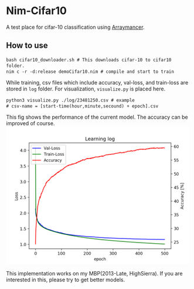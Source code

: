 # Nim-Cifar10

A test place for cifar-10 classification using [Arraymancer](https://github.com/mratsim/Arraymancer).

## How to use   
```
bash cifar10_downloader.sh # This downloads cifar-10 to cifar10 folder.
nim c -r -d:release demoCifar10.nim # compile and start to train
```

While training, csv files which include accuracy, val-loss, and train-loss are stored in ``` log ``` folder. For visualization, ``` visualize.py ``` is placed here.   
```
python3 visualize.py ./log/23481250.csv # example
# csv-name = [start-time(hour,minute,secound) + epoch].csv
```
This fig shows the performance of the current model. The accuracy can be improved of course.
<img src="https://github.com/cashiwamochi/nim_dl/blob/master/img/fig.png" width="500">

This implementation works on my MBP(2013-Late, HighSierra).
If you are interested in this, please try to get better models.
